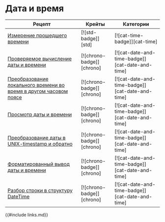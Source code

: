 # Дата и время

Рецепт | Крейты | Категории
--- | --- | ---
[Измерение прошедшего времени] | [![std-badge]][std] | [![cat-time-badge]][cat-time]
[Проверяемое вычисление даты и времени] | [![chrono-badge]][chrono] | [![cat-date-and-time-badge]][cat-date-and-time]
[Преобразование локального времени во время в другом часовом поясе] | [![chrono-badge]][chrono] | [![cat-date-and-time-badge]][cat-date-and-time]
[Просмотр даты и времени] | [![chrono-badge]][chrono] | [![cat-date-and-time-badge]][cat-date-and-time]
[Преобразование даты в UNIX-timestamp и обратно] | [![chrono-badge]][chrono] | [![cat-date-and-time-badge]][cat-date-and-time]
[Форматированный вывод даты и времени] | [![chrono-badge]][chrono] | [![cat-date-and-time-badge]][cat-date-and-time]
[Разбор строки в структуру DateTime] | [![chrono-badge]][chrono] | [![cat-date-and-time-badge]][cat-date-and-time]

{{#include links.md}}


[Измерение прошедшего времени]: datetime/duration.html#measure-the-elapsed-time-between-two-code-sections
[Проверяемое вычисление даты и времени]: datetime/duration.html#perform-checked-date-and-time-calculations
[Преобразование локального времени во время в другом часовом поясе]: datetime/duration.html#convert-a-local-time-to-another-timezone
[Просмотр даты и времени]: datetime/parse.html#examine-the-date-and-time
[Преобразование даты в UNIX-timestamp и обратно]: datetime/parse.html#convert-date-to-unix-timestamp-and-vice-versa
[Форматированный вывод даты и времени]: datetime/parse.html#display-formatted-date-and-time
[Разбор строки в структуру DateTime]: datetime/parse.html#parse-string-into-datetime-struct